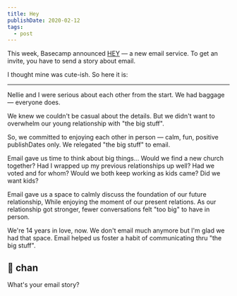```yaml
---
title: Hey
publishDate: 2020-02-12
tags:
  - post
---
```


This week, Basecamp announced [HEY](https://hey.com) — a new email service.
To get an invite, you have to send a story about email.

I thought mine was cute-ish.
So here it is:

---

Nellie and I were serious about each other from the start.
We had baggage — everyone does.

We knew we couldn't be casual about the details.
But we didn't want to overwhelm our young relationship with "the big stuff".

So, we committed to enjoying each other in person — calm, fun, positive publishDates only.
We relegated "the big stuff" to email.

Email gave us time to think about big things...
Would we find a new church together?
Had I wrapped up my previous relationships up well?
Had we voted and for whom?
Would we both keep working as kids came?
Did we want kids?

Email gave us a space to calmly discuss the foundation of our future relationship,
While enjoying the moment of our present relations.
As our relationship got stronger, fewer conversations felt "too big" to have in person.

We're 14 years in love, now.
We don't email much anymore but I'm glad we had that space.
Email helped us foster a habit of communicating thru "the big stuff".

## 💌 chan

What's your email story?

